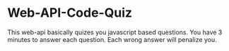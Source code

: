 # Web-API-Code-Quiz
This web-api basically quizes you javascript based questions. You have 3 minutes to answer each question. Each wrong answer will penalize you. 